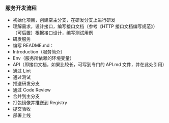 ### 服务开发流程
- 初始化项目，创建空主分支，在研发分支上进行研发
- 理解需求，设计接口，编写接口文档（参考《HTTP 接口文档编写规范》）
（可后置）根据接口设计，编写测试用例
- 研发服务
- 编写 README.md：
- Introduction（服务简介）
- Env（服务所依赖的环境变量）
- API（即接口文档，如果比较长，可写到专门的 API.md 文件，并在此处引用）
- 通过 Lint
- 通过测试
- 推送研发分支
- 通过 Code Review
- 合并到主分支
- 打包镜像并推送到 Registry
- 提交验收
- 部署上线
